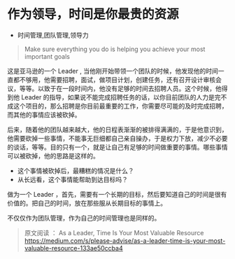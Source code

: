 # 作为领导，时间是你最贵的资源
- 时间管理,团队管理,领导力

> Make sure everything you do is helping you achieve your most important goals

这是亚马逊的一个 Leader , 当他刚开始带领一个团队的时候，他发现他的时间一直都不够用，他需要招聘，面试，做项目计划，创建任务，还有召开设计审核会议，等等。以致于在一段时间内，他没有足够的时间去招聘人员。这个时候，他得到他 Leader 的指导，如果说不能完成招聘任务的话，以你目前团队的人力是完不成这个项目的，那么招聘是你目前最重要的工作，你需要尽可能的及时完成招聘，而其他的事情应该被砍掉。

后来，随着他的团队越来越大，他的日程表渐渐的被排得满满的，于是他意识到，他需要砍掉一些事情，不能事无巨细都自己亲自操办，于是权力下放，减少不必要的谈话，等等。目的只有一个，就是让自己有足够的时间做重要的事情。哪些事情可以被砍掉，他的思路是这样的。

 - 这个事情被砍掉后，最糟糕的情况是什么？
 - 从长远看，这个事情能帮助到达目标吗？
 
做为一个 Leader ，首先，需要有一个长期的目标，然后要知道自己的时间是很有价值的。把自己的时间，放在那些服从长期目标的事情上。

不仅仅作为团队管理，作为自己的时间管理也是同样的。

> 原文阅读 ： As a Leader, Time Is Your Most Valuable Resource
> https://medium.com/s/please-advise/as-a-leader-time-is-your-most-valuable-resource-133ae50ccba4
